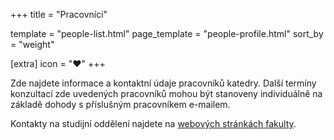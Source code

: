 +++
title = "Pracovníci"

template = "people-list.html"
page_template = "people-profile.html"
sort_by = "weight"

[extra]
icon = "&hearts;"
+++

Zde najdete informace a kontaktní údaje pracovníků katedry. Další termíny konzultací zde uvedených pracovníků mohou být stanoveny individuálně na základě dohody s příslušným pracovníkem e-mailem.

Kontakty na studijní oddělení najdete na [webových stránkách fakulty](https://pedf.cuni.cz/PEDF-220.html).


